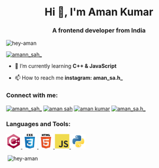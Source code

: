 <h1 align="center">Hi 👋, I'm Aman Kumar</h1>
<h3 align="center">A frontend developer from India</h3>

<p align="left"> <img src="https://komarev.com/ghpvc/?username=hey-aman&label=Profile%20views&color=0e75b6&style=flat" alt="hey-aman" /> </p>

<p align="left"> <a href="https://twitter.com/amann_sah_" target="blank"><img src="https://img.shields.io/twitter/follow/amann_sah_?logo=twitter&style=for-the-badge" alt="amann_sah_" /></a> </p>

- 🌱 I’m currently learning **C++ & JavaScript**

- 📫 How to reach me **instagram: aman_sa.h_**

<h3 align="left">Connect with me:</h3>
<p align="left">
<a href="https://twitter.com/amann_sah_" target="blank"><img align="center" src="https://raw.githubusercontent.com/rahuldkjain/github-profile-readme-generator/master/src/images/icons/Social/twitter.svg" alt="amann_sah_" height="30" width="40" /></a>
<a href="https://linkedin.com/in/aman sah" target="blank"><img align="center" src="https://raw.githubusercontent.com/rahuldkjain/github-profile-readme-generator/master/src/images/icons/Social/linked-in-alt.svg" alt="aman sah" height="30" width="40" /></a>
<a href="https://fb.com/aman kumar" target="blank"><img align="center" src="https://raw.githubusercontent.com/rahuldkjain/github-profile-readme-generator/master/src/images/icons/Social/facebook.svg" alt="aman kumar" height="30" width="40" /></a>
<a href="https://instagram.com/aman_sa.h_" target="blank"><img align="center" src="https://raw.githubusercontent.com/rahuldkjain/github-profile-readme-generator/master/src/images/icons/Social/instagram.svg" alt="aman_sa.h_" height="30" width="40" /></a>
</p>

<h3 align="left">Languages and Tools:</h3>
<p align="left"> <a href="https://www.w3schools.com/cpp/" target="_blank" rel="noreferrer"> <img src="https://raw.githubusercontent.com/devicons/devicon/master/icons/cplusplus/cplusplus-original.svg" alt="cplusplus" width="40" height="40"/> </a> <a href="https://www.w3schools.com/css/" target="_blank" rel="noreferrer"> <img src="https://raw.githubusercontent.com/devicons/devicon/master/icons/css3/css3-original-wordmark.svg" alt="css3" width="40" height="40"/> </a> <a href="https://www.w3.org/html/" target="_blank" rel="noreferrer"> <img src="https://raw.githubusercontent.com/devicons/devicon/master/icons/html5/html5-original-wordmark.svg" alt="html5" width="40" height="40"/> </a> <a href="https://developer.mozilla.org/en-US/docs/Web/JavaScript" target="_blank" rel="noreferrer"> <img src="https://raw.githubusercontent.com/devicons/devicon/master/icons/javascript/javascript-original.svg" alt="javascript" width="40" height="40"/> </a> <a href="https://www.python.org" target="_blank" rel="noreferrer"> <img src="https://raw.githubusercontent.com/devicons/devicon/master/icons/python/python-original.svg" alt="python" width="40" height="40"/> </a> </p>

<p>&nbsp;<img align="center" src="https://github-readme-stats.vercel.app/api?username=hey-aman&show_icons=true&locale=en" alt="hey-aman" /></p>

